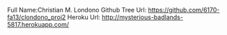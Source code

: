  Full Name:Christian M. Londono
 Github Tree Url: https://github.com/6170-fa13/clondono_proj2
 Heroku Url: http://mysterious-badlands-5817.herokuapp.com/


 